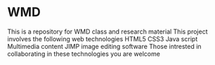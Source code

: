# WMD
This is a repository for WMD class and research material
This project involves the following web technologies
HTML5
CSS3
Java script
Multimedia content
JIMP image editing software
Those intrested in collaborating in these technologies you are welcome
